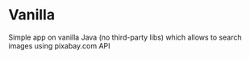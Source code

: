 # Vanilla

Simple app on vanilla Java (no third-party libs) which allows to search images using pixabay.com API
